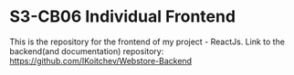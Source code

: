 # S3-CB06 Individual Frontend 

This is the repository for the frontend of my project - ReactJs. 
Link to the backend(and documentation) repository:
https://github.com/IKoitchev/Webstore-Backend
